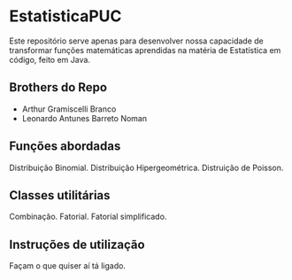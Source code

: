 # EstatisticaPUC

Este repositório serve apenas para desenvolver nossa capacidade de transformar funções matemáticas aprendidas na matéria de Estatística em código, feito em Java.

## Brothers do Repo

-   Arthur Gramiscelli Branco
-   Leonardo Antunes Barreto Noman

## Funções abordadas

Distribuição Binomial.
Distribuição Hipergeométrica.
Distruição de Poisson.

## Classes utilitárias

Combinação.
Fatorial.
Fatorial simplificado.

## Instruções de utilização

Façam o que quiser aí tá ligado.
